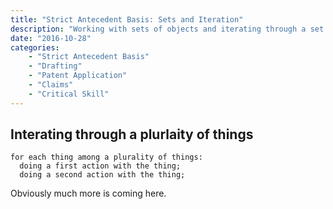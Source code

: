 ```yaml
---
title: "Strict Antecedent Basis: Sets and Iteration"
description: "Working with sets of objects and iterating through a set of objects."
date: "2016-10-28"
categories: 
    - "Strict Antecedent Basis"
    - "Drafting"
    - "Patent Application"
    - "Claims"
    - "Critical Skill"
---
```



## Interating through a plurlaity of things

``` claim
for each thing among a plurality of things:
  doing a first action with the thing; 
  doing a second action with the thing;
```

Obviously much more is coming here.